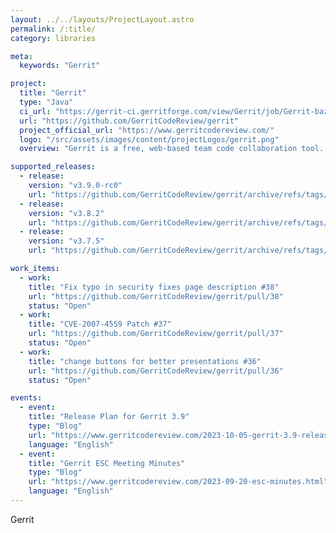 ```yaml
---
layout: ../../layouts/ProjectLayout.astro
permalink: /:title/
category: libraries

meta:
  keywords: "Gerrit"

project:
  title: "Gerrit"
  type: "Java"
  ci_url: "https://gerrit-ci.gerritforge.com/view/Gerrit/job/Gerrit-bazel-master/"
  url: "https://github.com/GerritCodeReview/gerrit"
  project_official_url: "https://www.gerritcodereview.com/"
  logo: "/src/assets/images/content/projectLogos/gerrit.png"
  overview: "Gerrit is a free, web-based team code collaboration tool. Software developers in a team can review each other's modifications on their source code using a Web browser and approve or reject those changes. It integrates closely with Git, a distributed version control system."

supported_releases:
  - release:
    version: "v3.9.0-rc0"
    url: "https://github.com/GerritCodeReview/gerrit/archive/refs/tags/v3.9.0-rc0.tar.gz"
  - release:
    version: "v3.8.2"
    url: "https://github.com/GerritCodeReview/gerrit/archive/refs/tags/v3.8.2.tar.gz"
  - release:
    version: "v3.7.5"
    url: "https://github.com/GerritCodeReview/gerrit/archive/refs/tags/v3.7.5.tar.gz"

work_items:
  - work:
    title: "Fix typo in security fixes page description #38"
    url: "https://github.com/GerritCodeReview/gerrit/pull/38"
    status: "Open"
  - work:
    title: "CVE-2007-4559 Patch #37"
    url: "https://github.com/GerritCodeReview/gerrit/pull/37"
    status: "Open"
  - work:
    title: "change buttons for better presentations #36"
    url: "https://github.com/GerritCodeReview/gerrit/pull/36"
    status: "Open"

events:
  - event:
    title: "Release Plan for Gerrit 3.9"
    type: "Blog"
    url: "https://www.gerritcodereview.com/2023-10-05-gerrit-3.9-release-plan.html"
    language: "English"
  - event:
    title: "Gerrit ESC Meeting Minutes"
    type: "Blog"
    url: "https://www.gerritcodereview.com/2023-09-20-esc-minutes.html"
    language: "English"
---
```


<p>Gerrit</p>
